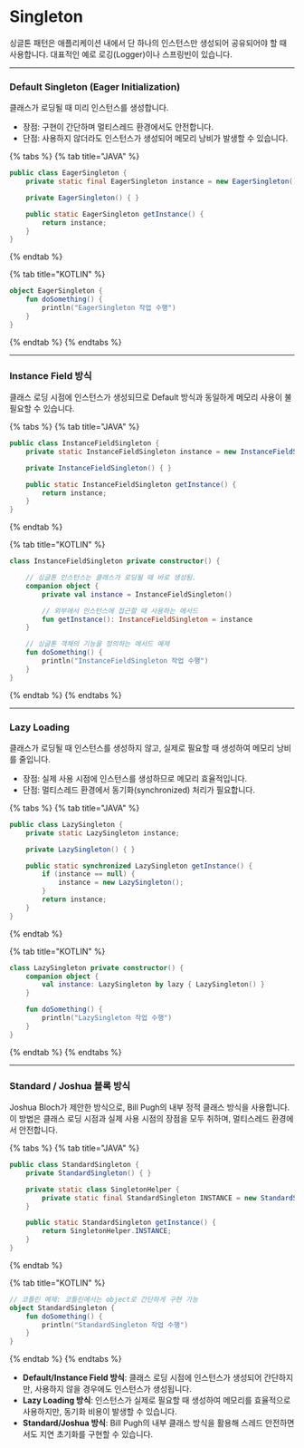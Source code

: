 # Singleton

싱글톤 패턴은 애플리케이션 내에서 단 하나의 인스턴스만 생성되어 공유되어야 할 때 사용합니다. 대표적인 예로 로깅(Logger)이나 스프링빈이 있습니다.

***

### Default Singleton (Eager Initialization)

클래스가 로딩될 때 미리 인스턴스를 생성합니다.

* 장점: 구현이 간단하며 멀티스레드 환경에서도 안전합니다.
* 단점: 사용하지 않더라도 인스턴스가 생성되어 메모리 낭비가 발생할 수 있습니다.

{% tabs %}
{% tab title="JAVA" %}
```java
public class EagerSingleton {
    private static final EagerSingleton instance = new EagerSingleton();

    private EagerSingleton() { }

    public static EagerSingleton getInstance() {
        return instance;
    }
}
```
{% endtab %}

{% tab title="KOTLIN" %}
```kotlin
object EagerSingleton {
    fun doSomething() {
        println("EagerSingleton 작업 수행")
    }
}
```
{% endtab %}
{% endtabs %}

***

### Instance Field 방식

클래스 로딩 시점에 인스턴스가 생성되므로 Default 방식과 동일하게 메모리 사용이 불필요할 수 있습니다.

{% tabs %}
{% tab title="JAVA" %}
```java
public class InstanceFieldSingleton {
    private static InstanceFieldSingleton instance = new InstanceFieldSingleton();

    private InstanceFieldSingleton() { }

    public static InstanceFieldSingleton getInstance() {
        return instance;
    }
}
```
{% endtab %}

{% tab title="KOTLIN" %}
```kotlin
class InstanceFieldSingleton private constructor() {

    // 싱글톤 인스턴스는 클래스가 로딩될 때 바로 생성됨.
    companion object {
        private val instance = InstanceFieldSingleton()

        // 외부에서 인스턴스에 접근할 때 사용하는 메서드
        fun getInstance(): InstanceFieldSingleton = instance
    }

    // 싱글톤 객체의 기능을 정의하는 메서드 예제
    fun doSomething() {
        println("InstanceFieldSingleton 작업 수행")
    }
}

```
{% endtab %}
{% endtabs %}

***

### Lazy Loading

클래스가 로딩될 때 인스턴스를 생성하지 않고, 실제로 필요할 때 생성하여 메모리 낭비를 줄입니다.

* 장점: 실제 사용 시점에 인스턴스를 생성하므로 메모리 효율적입니다.
* 단점: 멀티스레드 환경에서 동기화(synchronized) 처리가 필요합니다.

{% tabs %}
{% tab title="JAVA" %}
```java
public class LazySingleton {
    private static LazySingleton instance;

    private LazySingleton() { }

    public static synchronized LazySingleton getInstance() {
        if (instance == null) {
            instance = new LazySingleton();
        }
        return instance;
    }
}
```
{% endtab %}

{% tab title="KOTLIN" %}
```kotlin
class LazySingleton private constructor() {
    companion object {
        val instance: LazySingleton by lazy { LazySingleton() }
    }

    fun doSomething() {
        println("LazySingleton 작업 수행")
    }
}
```
{% endtab %}
{% endtabs %}

***

### Standard / Joshua 블록 방식

Joshua Bloch가 제안한 방식으로, Bill Pugh의 내부 정적 클래스 방식을 사용합니다.\
이 방법은 클래스 로딩 시점과 실제 사용 시점의 장점을 모두 취하며, 멀티스레드 환경에서 안전합니다.

{% tabs %}
{% tab title="JAVA" %}
```java
public class StandardSingleton {
    private StandardSingleton() { }

    private static class SingletonHelper {
        private static final StandardSingleton INSTANCE = new StandardSingleton();
    }

    public static StandardSingleton getInstance() {
        return SingletonHelper.INSTANCE;
    }
}
```
{% endtab %}

{% tab title="KOTLIN" %}
```kotlin
// 코틀린 예제: 코틀린에서는 object로 간단하게 구현 가능
object StandardSingleton {
    fun doSomething() {
        println("StandardSingleton 작업 수행")
    }
}
```
{% endtab %}
{% endtabs %}

* **Default/Instance Field 방식**: 클래스 로딩 시점에 인스턴스가 생성되어 간단하지만, 사용하지 않을 경우에도 인스턴스가 생성됩니다.
* **Lazy Loading 방식**: 인스턴스가 실제로 필요할 때 생성하여 메모리를 효율적으로 사용하지만, 동기화 비용이 발생할 수 있습니다.
* **Standard/Joshua 방식**: Bill Pugh의 내부 클래스 방식을 활용해 스레드 안전하면서도 지연 초기화를 구현할 수 있습니다.
